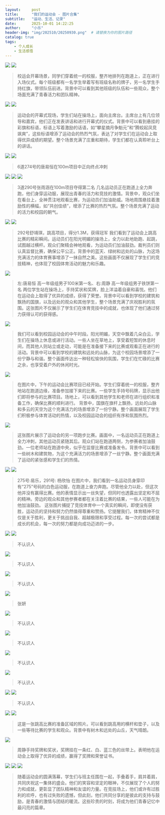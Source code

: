 ```yaml
---
layout:     post
title:      "我们的运动会 - 图片合集"
subtitle:   "运动、生活、记录"
date:       2025-10-01 14:22:25
author:     "小乐"
header-img: "img/202510/20250930.png"  # 请替换为你的图片路径
catalog: true
tags:
    - 个人成长
    - 生活感悟
---
```


![](https://mtcxlg6x.cn-nb1.rainapp.top/img1.jpg)
![](https://mtcxlg6x.cn-nb1.rainapp.top/img3.jpg)

> 校运会开幕场景，同学们穿着统一的校服，整齐地排列在跑道上，正在进行入场仪式。每个班级都有一名学生举着写有班级名称的牌子，另一名学生手持红旗，带领队伍前进。背景中可以看到其他班级的队伍和一些观众，整个场面充满了青春活力和团队精神。

![](https://mtcxlg6x.cn-nb1.rainapp.top/img5.jpg)
![](https://mtcxlg6x.cn-nb1.rainapp.top/img7.jpg)

> 运动会的开幕式现场，学生们站在操场上，面向主席台。主席台上有几位领导和嘉宾，他们正在发表讲话和进行开幕式的仪式。背景中可以看到悬挂的彩旗和标语，标语上写着激励的话语，如“攀星摘月争魁元”和“腾蛟起凤竞飒爽”，这些标语增添了运动会的热烈气氛，表达了对学生们在运动会上取得优异成绩的期望。整个场景充满了庄重和期待，学生们都在认真聆听台上的讲话。

![](https://mtcxlg6x.cn-nb1.rainapp.top/img8.jpg)
![](https://mtcxlg6x.cn-nb1.rainapp.top/img9.jpg)

> 6道274号的唐易恒在100m项目中正向终点冲刺

![](https://mtcxlg6x.cn-nb1.rainapp.top/img10.jpg)
![](https://mtcxlg6x.cn-nb1.rainapp.top/img11.jpg)
![](https://mtcxlg6x.cn-nb1.rainapp.top/img12.jpg)

> 3道290号张雨涵在100m项目夺得第二名
> 几名运动员正在跑道上全力奔跑，他们身穿运动服，展现出青春的活力和竞技的激情。背景中，观众们坐在看台上，全神贯注地观看比赛，为运动员们加油助威。场地周围悬挂着激励性的横幅，如“共创佳绩”，增添了比赛的热烈气氛。整个场景充满了运动的活力和校园的朝气。

![](https://mtcxlg6x.cn-nb1.rainapp.top/img13.jpg)
![](https://mtcxlg6x.cn-nb1.rainapp.top/img15.jpg)

> 292号舒靖琪，跳高项目，得分1.3M，获得冠军
> 我们看到了运动会上跳高比赛的精彩瞬间。运动员们在阳光明媚的操场上，全力以赴地助跑、起跳，试图越过横杆。观众们聚精会神地观看，为运动员们加油鼓劲。裁判员们则认真监督比赛，确保公平公正。背景中的蓝天、绿树和远处的山脉，为这场充满活力的体育赛事增添了一抹自然之美。这些画面不仅展现了学生们的竞技精神，也体现了校园体育活动的魅力和乐趣。

![](https://mtcxlg6x.cn-nb1.rainapp.top/img19.jpg)

> 左:唐易恒 高一年级组男子100米第一名、右:周静 高一年级组男子铁饼第一名
> 两位学生站在操场上，手持奖状和奖牌，脸上洋溢着自豪和喜悦。他们在运动会上取得了优异的成绩，获得了荣誉。背景中可以看到学校的建筑和飘扬的国旗，以及远处的观众和其他学生，整个场景充满了庆祝胜利的氛围。这张图片不仅展示了学生们在体育竞技中的成就，也体现了他们通过努力获得认可的获得感。

![](https://mtcxlg6x.cn-nb1.rainapp.top/img22.jpg)

> 我们可以看到校园运动会的中午时段。阳光明媚，天空中飘着几朵白云，学生们在操场上休息或进行活动。一些人坐在草地上，享受着短暂的休息时间，而其他人则站立或走动，可能是在准备接下来的比赛或观看正在进行的活动。背景中可以看到学校的建筑和远处的山脉，为这个校园场景增添了一份宁静与和谐。整个画面传达出一种轻松愉快的氛围，学生们在忙碌的比赛之余，也享受着户外的休闲时光。

![](https://mtcxlg6x.cn-nb1.rainapp.top/img23.jpg)

> 在图片中，下午的运动会比赛项目已经开始。学生们穿着统一的校服，整齐地站在跑道边缘，准备参加接下来的比赛。一些学生手持号码牌，显示出他们即将参与的比赛项目。场地上，可以看到其他学生和老师在进行组织和准备工作，确保比赛的顺利进行。
> 背景中，国旗在旗杆上飘扬，远处的山脉和多云的天空为这个充满活力的场景增添了一份宁静。整个画面展现了学生们积极参与体育活动的热情，以及校园运动会的组织有序和氛围热烈。

![](https://mtcxlg6x.cn-nb1.rainapp.top/img24.jpg)

> 这张图片展示了运动会的另一项跑步比赛。画面中，一名运动员正在跑道上全力冲刺，其他运动员紧随其后。观众们站在跑道两侧，为参赛者加油鼓劲。一位老师站在跑道中央，似乎在监督比赛或准备发令。背景中可以看到一些树木和建筑物，为这个充满活力的场景增添了一丝宁静。整个画面充满了运动的紧张感和学生们的热情。

![](https://mtcxlg6x.cn-nb1.rainapp.top/img25.jpg)
![](https://mtcxlg6x.cn-nb1.rainapp.top/img27.jpg)

> 275号:易乐，291号: 杨欣怡
> 在图片中，我们看到一名运动员身穿印有“275”号码的白色运动服，在跑道上奋力奔跑。尽管他全力以赴，但这次他并没有赢得比赛。他的表情显示出一丝失望，但同时也透露出坚定和不屈的精神。旁边的观众和其他参赛者都在关注着比赛的结果，一些人可能在为他加油鼓劲。
> 这张图片捕捉了竞技体育中一个真实的瞬间，即使没有获胜，运动员的坚持和努力仍然值得尊重和赞扬。它提醒我们，体育精神不仅仅是关于胜利，更关于挑战自我、超越极限和享受过程。每一次的尝试都是成长的机会，每一次的努力都是向成功迈进的一步。

![](https://mtcxlg6x.cn-nb1.rainapp.top/img29.jpg)
![](https://mtcxlg6x.cn-nb1.rainapp.top/img30.jpg)

> 不认识人

![](https://mtcxlg6x.cn-nb1.rainapp.top/img33.jpg)

> 不认识人

![](https://mtcxlg6x.cn-nb1.rainapp.top/img34.jpg)

> 不认识人

![](https://mtcxlg6x.cn-nb1.rainapp.top/img35.jpg)

> 张妍

![](https://mtcxlg6x.cn-nb1.rainapp.top/img36.jpg)

> 不认识人

![](https://mtcxlg6x.cn-nb1.rainapp.top/img37.jpg)

> 不认识人

![](https://mtcxlg6x.cn-nb1.rainapp.top/img38.jpg)

> 不认识人

![](https://mtcxlg6x.cn-nb1.rainapp.top/img39.jpg)

> 不认识人

![](https://mtcxlg6x.cn-nb1.rainapp.top/img40.jpg)
![](https://mtcxlg6x.cn-nb1.rainapp.top/img43.jpg)

> 不认识人

![](http://127.0.0.1:8080/img51.jpg)
![](http://127.0.0.1:8080/img53.jpg)

> 这是一张跳高比赛的准备区域的照片。可以看到跳高用的横杆和垫子，以及一些等待比赛的学生和观众。背景中有树木和远处的山丘，天气晴朗。

![](http://127.0.0.1:8080/img55.jpg)

> 周静手持奖牌和奖状，奖牌挂在一条红、白、蓝三色的丝带上。表明他在运动会上取得了优异的成绩，赢得了奖牌和荣誉证书。

![](http://127.0.0.1:8080/img49.jpg)
![](http://127.0.0.1:8080/img50.jpg)
![](http://127.0.0.1:8080/img57.jpg)

> 随着运动会的圆满落幕，学生们与班主任围在一起，手叠着手，肩并着肩，共同庆祝这一集体的盛会。他们的笑容和坚定的眼神，不仅展现了个人的努力和成就，更彰显了团队精神和友谊的力量。在竞技场上，他们或许有过胜利的欢呼，也有过失败的遗憾，但此刻，他们共同分享的是彼此的支持与鼓励，是青春的激情与团结的暖流。这些珍贵的时刻，将成为他们青春记忆中最闪亮的篇章。
